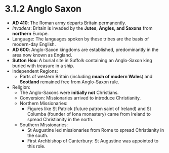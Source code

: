 # 3.1.2 Anglo Saxon

- **AD 410**: The Roman army departs Britain permanently.
- *Invaders*: Britain is invaded by the **Jutes**, **Angles, and Saxons** from **northern** Europe.
- Language: The languages spoken by these tribes are the basis of modern-day English.
- **AD 600**: Anglo-Saxon kingdoms are established, predominantly in the area now known as England.
- **Sutton Hoo**: A burial site in Suffolk containing an Anglo-Saxon king buried with treasure in a ship.
- Independent Regions:
    - Parts of western Britain (including **much of modern Wales**) and **Scotland** remained free from Anglo-Saxon rule.
- Religion:
    - The Anglo-Saxons were **initially not** Christians.
    - Conversion: Missionaries arrived to introduce Christianity.
    - Northern Missionaries:
        - Figures like St Patrick (future patron saint of Ireland) and St Columba (founder of Iona monastery) came from Ireland to spread Christianity in the north.
    - Southern Missionaries:
        - St Augustine led missionaries from Rome to spread Christianity in the south.
        - First Archbishop of Canterbury: St Augustine was appointed to this role.
